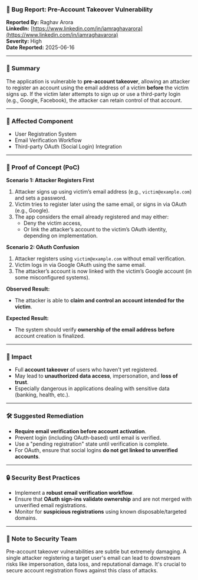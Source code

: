 ### 🐞 Bug Report: Pre-Account Takeover Vulnerability

**Reported By:** Raghav Arora  
**LinkedIn:** [https://www.linkedin.com/in/iamraghavarora](https://www.linkedin.com/in/iamraghavarora)  
**Severity:** High  
**Date Reported:** 2025-06-16

---

### 📄 Summary

The application is vulnerable to **pre-account takeover**, allowing an attacker to register an account using the email address of a victim **before** the victim signs up. If the victim later attempts to sign up or use a third-party login (e.g., Google, Facebook), the attacker can retain control of that account.

---

### 📌 Affected Component

- User Registration System  
- Email Verification Workflow  
- Third-party OAuth (Social Login) Integration

---

### 🚨 Proof of Concept (PoC)

**Scenario 1: Attacker Registers First**

1. Attacker signs up using victim’s email address (e.g., `victim@example.com`) and sets a password.
2. Victim tries to register later using the same email, or signs in via OAuth (e.g., Google).
3. The app considers the email already registered and may either:
   - Deny the victim access,
   - Or link the attacker’s account to the victim’s OAuth identity, depending on implementation.

**Scenario 2: OAuth Confusion**

1. Attacker registers using `victim@example.com` without email verification.
2. Victim logs in via Google OAuth using the same email.
3. The attacker’s account is now linked with the victim’s Google account (in some misconfigured systems).

**Observed Result:**

- The attacker is able to **claim and control an account intended for the victim**.

**Expected Result:**

- The system should verify **ownership of the email address** **before** account creation is finalized.

---

### 🎯 Impact

- Full **account takeover** of users who haven't yet registered.
- May lead to **unauthorized data access**, impersonation, and **loss of trust**.
- Especially dangerous in applications dealing with sensitive data (banking, health, etc.).

---

### 🛠️ Suggested Remediation

- **Require email verification before account activation**.
- Prevent login (including OAuth-based) until email is verified.
- Use a "pending registration" state until verification is complete.
- For OAuth, ensure that social logins **do not get linked to unverified accounts**.

---

### 🔒 Security Best Practices

- Implement a **robust email verification workflow**.
- Ensure that **OAuth sign-ins validate ownership** and are not merged with unverified email registrations.
- Monitor for **suspicious registrations** using known disposable/targeted domains.

---

### 🙏 Note to Security Team

Pre-account takeover vulnerabilities are subtle but extremely damaging. A single attacker registering a target user's email can lead to downstream risks like impersonation, data loss, and reputational damage. It's crucial to secure account registration flows against this class of attacks.
